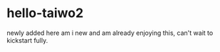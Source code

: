 # hello-taiwo2
newly added
here am i new and am already enjoying this,
can't wait to kickstart fully.
